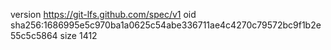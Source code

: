version https://git-lfs.github.com/spec/v1
oid sha256:1686995e5c970ba1a0625c54abe336711ae4c4270c79572bc9f1b2e55c5c5864
size 1412
